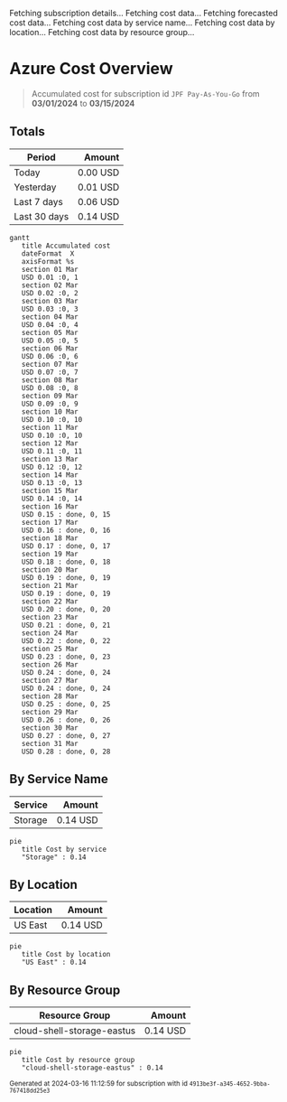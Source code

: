Fetching subscription details...
Fetching cost data...
Fetching forecasted cost data...
Fetching cost data by service name...
Fetching cost data by location...
Fetching cost data by resource group...
# Azure Cost Overview

> Accumulated cost for subscription id `JPF Pay-As-You-Go` from **03/01/2024** to **03/15/2024**

## Totals

|Period|Amount|
|---|---:|
|Today|0.00 USD|
|Yesterday|0.01 USD|
|Last 7 days|0.06 USD|
|Last 30 days|0.14 USD|

```mermaid
gantt
   title Accumulated cost
   dateFormat  X
   axisFormat %s
   section 01 Mar
   USD 0.01 :0, 1
   section 02 Mar
   USD 0.02 :0, 2
   section 03 Mar
   USD 0.03 :0, 3
   section 04 Mar
   USD 0.04 :0, 4
   section 05 Mar
   USD 0.05 :0, 5
   section 06 Mar
   USD 0.06 :0, 6
   section 07 Mar
   USD 0.07 :0, 7
   section 08 Mar
   USD 0.08 :0, 8
   section 09 Mar
   USD 0.09 :0, 9
   section 10 Mar
   USD 0.10 :0, 10
   section 11 Mar
   USD 0.10 :0, 10
   section 12 Mar
   USD 0.11 :0, 11
   section 13 Mar
   USD 0.12 :0, 12
   section 14 Mar
   USD 0.13 :0, 13
   section 15 Mar
   USD 0.14 :0, 14
   section 16 Mar
   USD 0.15 : done, 0, 15
   section 17 Mar
   USD 0.16 : done, 0, 16
   section 18 Mar
   USD 0.17 : done, 0, 17
   section 19 Mar
   USD 0.18 : done, 0, 18
   section 20 Mar
   USD 0.19 : done, 0, 19
   section 21 Mar
   USD 0.19 : done, 0, 19
   section 22 Mar
   USD 0.20 : done, 0, 20
   section 23 Mar
   USD 0.21 : done, 0, 21
   section 24 Mar
   USD 0.22 : done, 0, 22
   section 25 Mar
   USD 0.23 : done, 0, 23
   section 26 Mar
   USD 0.24 : done, 0, 24
   section 27 Mar
   USD 0.24 : done, 0, 24
   section 28 Mar
   USD 0.25 : done, 0, 25
   section 29 Mar
   USD 0.26 : done, 0, 26
   section 30 Mar
   USD 0.27 : done, 0, 27
   section 31 Mar
   USD 0.28 : done, 0, 28
```

## By Service Name

|Service|Amount|
|---|---:|
|Storage|0.14 USD|

```mermaid
pie
   title Cost by service
   "Storage" : 0.14
```

## By Location

|Location|Amount|
|---|---:|
|US East|0.14 USD|

```mermaid
pie
   title Cost by location
   "US East" : 0.14
```

## By Resource Group

|Resource Group|Amount|
|---|---:|
|cloud-shell-storage-eastus|0.14 USD|

```mermaid
pie
   title Cost by resource group
   "cloud-shell-storage-eastus" : 0.14
```

<sup>Generated at 2024-03-16 11:12:59 for subscription with id `4913be3f-a345-4652-9bba-767418dd25e3`</sup>
